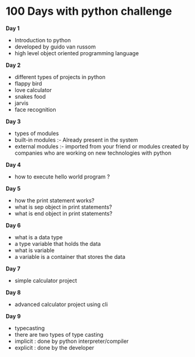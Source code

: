 # 100 Days with python challenge 
**Day 1**
- Introduction to python
- developed by guido van russom
- high level object oriented programming language

**Day 2**
- different types of projects in python
- flappy bird
- love calculator
- snakes food
- jarvis
- face recognition

**Day 3**
- types of modules
- built-in modules :- Already present in the system 
- external modules :- imported from your friend or modules created by companies who are working on new technologies with python
  
**Day 4**
- how to execute hello world program ?
  
**Day 5**
- how the print statement works?
- what is sep object in print statements?
- what is end object in print statements?

**Day 6**
- what is a data type
- a type variable that holds the data
- what is variable
-  a variable is a container that stores the data 

**Day 7**
- simple calculator project
  
**Day 8**
- advanced calculator project using cli

**Day 9**
- typecasting
- there are two types of type casting
- implicit : done by python interpreter/compiler
- explicit : done by the developer
